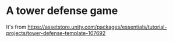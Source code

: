 # A tower defense game

It's from https://assetstore.unity.com/packages/essentials/tutorial-projects/tower-defense-template-107692
